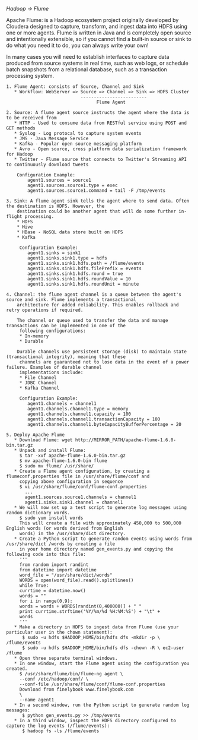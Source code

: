*Hadoop -> Flume*

Apache Flume: is a Hadoop ecosystem project originally developed by Cloudera designed to capture, transform, and ingest 
data into HDFS using one or more agents. Flume is written in Java and is completely open source and
intentionally extensible, so if you cannot find a built-in source or sink to do what you need it to do, you can always 
write your own!

In many cases you will need to establish interfaces to capture data produced from source systems in real time, such as 
web logs, or schedule batch snapshots from a relational database, such as a transaction processing system.
    
    1. Flume Agent: consists of Source, Channel and Sink
       * Workflow: WebServer => Source => Channel => Sink => HDFS Cluster
                                -------------------------
                                      Flume Agent
    
    2. Source: A flume agent source instructs the agent where the data is to be received from
       * HTTP - Used to consume data from RESTful service using POST and GET methods
       * Syslog - Log protocal to capture system events
       * JMS - Java Message Service
       * Kafka - Popular open source messaging platform
       * Avro - Open source, cross platform data serialization framework for Hadoop
       * Twitter - Flume source that connects to Twitter's Streaming API to continuously download tweets
    
        Configuration Example:
            agent1.sources = source1
            agent1.sources.source1.type = exec
            agent1.sources.source1.command = tail -F /tmp/events
    
    3. Sink: A flume agent sink tells the agent where to send data. Often the destination is HDFS. However, the
        destination could be another agent that will do some further in-flight processing.
        * HDFS
        * Hive
        * HBase - NoSQL data store built on HDFS
        * Kafka
        
         Configuration Example:
            agent1.sinks = sink1
            agent1.sinks.sink1.type = hdfs
            agent1.sinks.sink1.hdfs.path = /flume/events
            agent1.sinks.sink1.hdfs.filePrefix = events
            agent1.sinks.sink1.hdfs.round = true
            agent1.sinks.sink1.hdfs.roundValue = 10
            agent1.sinks.sink1.hdfs.roundUnit = minute
            
    4. Channel: the flume agent channel is a queue between the agent's source and sink. Flume implements a transactional 
        architecture for added reliability. This enables rollback and retry operations if required.        
            
        The channel or queue used to transfer the data and manage transactions can be implemented in one of the 
         following configurations:
         * In-memory
         * Durable
        
        Durable channels use persistent storage (disk) to maintain state (transactional integrity), meaning that these 
         channels are guaranteed not to lose data in the event of a power failure. Examples of durable channel 
         implementations include:
         * File Channel
         * JDBC Channel
         * Kafka Channel    
            
         Configuration Example:
            agent1.channels = channel1
            agent1.channels.channel1.type = memory
            agent1.channels.channel1.capacity = 100
            agent1.channels.channel1.transactionCapacity = 100
            agent1.channels.channel1.byteCapacityBufferPercentage = 20
            
    5. Deploy Apache Flume
       * Download Flume: wget http://MIRROR_PATH/apache-flume-1.6.0-bin.tar.gz
       * Unpack and install Flume:
         $ tar -xvf apache-flume-1.6.0-bin.tar.gz
         $ mv apache-flume-1.6.0-bin flume
         $ sudo mv flume/ /usr/share/
       * Create a Flume agent configuration, by creating a flumeconf.properties file in /usr/share/flume/conf and
         copying above configuration in sequence
         $ vi /usr/share/flume/conf/flume-conf.properties   
           ...
           agent1.sources.source1.channels = channel1
           agent1.sinks.sink1.channel = channel1
       * We will now set up a test script to generate log messages using random dictionary words.
         $ sudo yum install words
         This will create a file with approximately 450,000 to 500,000 English words (or words derived from English 
         words) in the /usr/share/dict directory.
       * Create a Python script to generate random events using words from /usr/share/dict /words by creating a file 
         in your home directory named gen_events.py and copying the following code into this file:
         '''
         from random import randint
         from datetime import datetime
         word_file = "/usr/share/dict/words"
         WORDS = open(word_file).read().splitlines()
         while True:
         currtime = datetime.now()
         words = ""
         for i in range(0,9):
         words = words + WORDS[randint(0,400000)] + " "
         print currtime.strftime('%Y/%m/%d %H:%M:%S') + "\t" +
         words
         '''
       * Make a directory in HDFS to ingest data from Flume (use your particular user in the chown statement):     
          $ sudo -u hdfs $HADOOP_HOME/bin/hdfs dfs -mkdir -p \ /flume/events
          $ sudo -u hdfs $HADOOP_HOME/bin/hdfs dfs -chown -R \ ec2-user /flume  
       * Open three separate terminal windows.
       * In one window, start the Flume agent using the configuration you created.
         $ /usr/share/flume/bin/flume-ng agent \
         --conf /etc/hadoop/conf/ \
         --conf-file /usr/share/flume/conf/flume-conf.properties
         Download from finelybook www.finelybook.com
         \
         --name agent1   
       * In a second window, run the Python script to generate random log messages:
          $ python gen_events.py >> /tmp/events     
       * In a third window, inspect the HDFS directory configured to capture the log events (/flume/events):     
          $ hadoop fs -ls /flume/events     
            
            
            
            
            
            
            
            
            